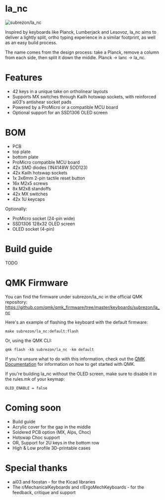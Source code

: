# la_nc

![subrezon/la_nc](https://i.imgur.com/xYDcTts.jpg)

Inspired by keyboards like Planck, Lumberjack and Lesovoz, la_nc aims to deliver a lightly split, ortho typing experience in a similar footprint, as well as an easy build process.

The name comes from the design process: take a Planck, remove a column from each side, then split it down the middle. Planck -> lanc -> la_nc.

# Features

- 42 keys in a unique take on ortholinear layouts
- Supports MX switches through Kailh hotswap sockets, with reinforced ai03's antishear socket pads
- Powered by a ProMicro or a compatible MCU board
- Optional support for an SSD1306 OLED screen

# BOM

- PCB
- top plate
- bottom plate
- ProMicro compatible MCU board
- 42x SMD diodes (1N4148W SOD123)
- 42x Kailh hotswap sockets
- 1x 3x6mm 2-pin tactile reset button
- 16x M2x5 screws
- 8x M2x8 standoffs
- 42x MX switches
- 42x 1U keycaps

Optionally:

- ProMicro socket (24-pin wide)
- SSD1306 128x32 OLED screen
- OLED socket (4-pin)

# Build guide

TODO

# QMK Firmware

You can find the firmware under subrezon/la_nc in the official QMK repository: https://github.com/qmk/qmk_firmware/tree/master/keyboards/subrezon/la_nc

Here's an example of flashing the keyboard with the default firmware:

	make subrezon/la_nc:default:flash

Or, using the QMK CLI:

	qmk flash -kb subrezon/la_nc -km default

If you're unsure what to do with this information, check out the [QMK Documentation](https://docs.qmk.fm/#/) for information on how to get started with QMK.

If you're building la_nc without the OLED screen, make sure to disable it in the rules.mk of your keymap:

	OLED_ENABLE = false

# Coming soon

- Build guide
- Acrylic cover for the gap in the middle
- Soldered PCB option (MX, Alps, Choc)
- Hotswap Choc support
- OR, Support for 2U keys in the bottom row
- High & Low profile 3D-printable cases

# Special thanks

- ai03 and foostan - for the Kicad libraries
- The r/MechanicalKeyboards and r/ErgoMechKeyboards - for the feedback, critique and support
